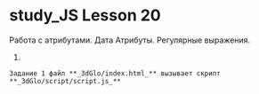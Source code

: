 # study_JS Lesson 20

Работа с атрибутами. Дата Атрибуты. Регулярные выражения.
 
1. 

    Задание 1 файл **_3dGlo/index.html_** вызывает скрипт **_3dGlo/script/script.js_**
    
